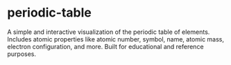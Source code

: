 # periodic-table
A simple and interactive visualization of the periodic table of elements. Includes atomic properties like atomic number, symbol, name, atomic mass, electron configuration, and more. Built for educational and reference purposes.
